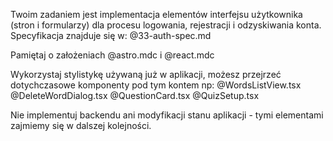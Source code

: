 Twoim zadaniem jest implementacja elementów interfejsu użytkownika (stron i formularzy) dla procesu logowania, rejestracji i odzyskiwania konta. Specyfikacja znajduje się w: @33-auth-spec.md

Pamiętaj o założeniach @astro.mdc i @react.mdc

Wykorzystaj stylistykę używaną już w aplikacji, możesz przejrzeć dotychczasowe komponenty pod tym kontem np:
@WordsListView.tsx @DeleteWordDialog.tsx @QuestionCard.tsx @QuizSetup.tsx

Nie implementuj backendu ani modyfikacji stanu aplikacji - tymi elementami zajmiemy się w dalszej kolejności.
